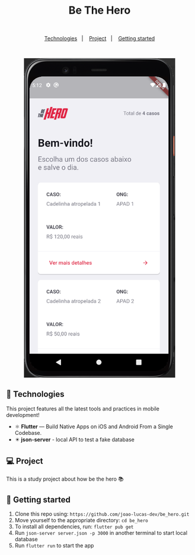 <h1 align="center">Be The Hero</h1>

<br>

<p align="center">
  <a href="#rocket-technologies">Technologies</a>&nbsp;&nbsp;&nbsp;|&nbsp;&nbsp;&nbsp;
  <a href="#-project">Project</a>&nbsp;&nbsp;&nbsp;|&nbsp;&nbsp;&nbsp;
  <a href="#electric_plug-getting-started">Getting started</a>
</p>

<br>

<p align="center">
  <img alt="Mockup" src="photos/be_the_hero.png">
</p>

## :rocket: Technologies

This project features all the latest tools and practices in mobile development!

- ⚛️ **Flutter** — Build Native Apps on iOS and Android From a Single Codebase.
- :eight_pointed_black_star: **json-server** - local API to test a fake database


## 💻 Project

This is a study project about how be the hero :books:

## :electric_plug: Getting started

1. Clone this repo using: `https://github.com/joao-lucas-dev/be_hero.git`
2. Move yourself to the appropriate directory: `cd be_hero`
3. To install all dependencies, run: `flutter pub get`
4. Run `json-server server.json -p 3000` in another terminal to start local database
5. Run `flutter run` to start the app

